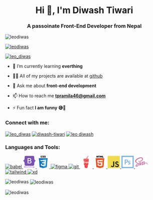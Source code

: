 <h1 align="center">Hi 👋, I'm Diwash Tiwari</h1>
<h3 align="center">A passoinate Front-End Developer from Nepal</h3>

<p align="left"> <img src="https://komarev.com/ghpvc/?username=leodiwas&label=Profile%20views&color=0e75b6&style=flat" alt="leodiwas" /> </p>

<p align="left"> <a href="https://github.com/ryo-ma/github-profile-trophy"><img src="https://github-profile-trophy.vercel.app/?username=leodiwas" alt="leodiwas" /></a> </p>

<p align="left"> <a href="https://twitter.com/leo_diwas" target="blank"><img src="https://img.shields.io/twitter/follow/leo_diwas?logo=twitter&style=for-the-badge" alt="leo_diwas" /></a> </p>

- 🌱 I’m currently learning **everthing**

- 👨‍💻 All of my projects are available at [github](github)

- 💬 Ask me about **front-end development**

- 📫 How to reach me **tpramila46@gmail.com**

- ⚡ Fun fact **I am funny 😅🤣**

<h3 align="left">Connect with me:</h3>
<p align="left">
<a href="https://twitter.com/leo_diwas" target="blank"><img align="center" src="https://raw.githubusercontent.com/rahuldkjain/github-profile-readme-generator/master/src/images/icons/Social/twitter.svg" alt="leo_diwas" height="30" width="40" /></a>
<a href="https://linkedin.com/in/diwash-tiwari" target="blank"><img align="center" src="https://raw.githubusercontent.com/rahuldkjain/github-profile-readme-generator/master/src/images/icons/Social/linked-in-alt.svg" alt="diwash-tiwari" height="30" width="40" /></a>
<a href="https://fb.com/leo diwash" target="blank"><img align="center" src="https://raw.githubusercontent.com/rahuldkjain/github-profile-readme-generator/master/src/images/icons/Social/facebook.svg" alt="leo diwash" height="30" width="40" /></a>
</p>

<h3 align="left">Languages and Tools:</h3>
<p align="left"> <a href="https://babeljs.io/" target="_blank" rel="noreferrer"> <img src="https://www.vectorlogo.zone/logos/babeljs/babeljs-icon.svg" alt="babel" width="40" height="40"/> </a> <a href="https://getbootstrap.com" target="_blank" rel="noreferrer"> <img src="https://raw.githubusercontent.com/devicons/devicon/master/icons/bootstrap/bootstrap-plain-wordmark.svg" alt="bootstrap" width="40" height="40"/> </a> <a href="https://www.w3schools.com/css/" target="_blank" rel="noreferrer"> <img src="https://raw.githubusercontent.com/devicons/devicon/master/icons/css3/css3-original-wordmark.svg" alt="css3" width="40" height="40"/> </a> <a href="https://www.figma.com/" target="_blank" rel="noreferrer"> <img src="https://www.vectorlogo.zone/logos/figma/figma-icon.svg" alt="figma" width="40" height="40"/> </a> <a href="https://git-scm.com/" target="_blank" rel="noreferrer"> <img src="https://www.vectorlogo.zone/logos/git-scm/git-scm-icon.svg" alt="git" width="40" height="40"/> </a> <a href="https://gulpjs.com" target="_blank" rel="noreferrer"> <img src="https://raw.githubusercontent.com/devicons/devicon/master/icons/gulp/gulp-plain.svg" alt="gulp" width="40" height="40"/> </a> <a href="https://www.w3.org/html/" target="_blank" rel="noreferrer"> <img src="https://raw.githubusercontent.com/devicons/devicon/master/icons/html5/html5-original-wordmark.svg" alt="html5" width="40" height="40"/> </a> <a href="https://developer.mozilla.org/en-US/docs/Web/JavaScript" target="_blank" rel="noreferrer"> <img src="https://raw.githubusercontent.com/devicons/devicon/master/icons/javascript/javascript-original.svg" alt="javascript" width="40" height="40"/> </a> <a href="https://www.photoshop.com/en" target="_blank" rel="noreferrer"> <img src="https://raw.githubusercontent.com/devicons/devicon/master/icons/photoshop/photoshop-line.svg" alt="photoshop" width="40" height="40"/> </a> <a href="https://sass-lang.com" target="_blank" rel="noreferrer"> <img src="https://raw.githubusercontent.com/devicons/devicon/master/icons/sass/sass-original.svg" alt="sass" width="40" height="40"/> </a> <a href="https://tailwindcss.com/" target="_blank" rel="noreferrer"> <img src="https://www.vectorlogo.zone/logos/tailwindcss/tailwindcss-icon.svg" alt="tailwind" width="40" height="40"/> </a> <a href="https://www.adobe.com/products/xd.html" target="_blank" rel="noreferrer"> <img src="https://cdn.worldvectorlogo.com/logos/adobe-xd.svg" alt="xd" width="40" height="40"/> </a> </p>

<p><img align="left" src="https://github-readme-stats.vercel.app/api/top-langs?username=leodiwas&show_icons=true&locale=en&layout=compact" alt="leodiwas" /></p>

<p>&nbsp;<img align="center" src="https://github-readme-stats.vercel.app/api?username=leodiwas&show_icons=true&locale=en" alt="leodiwas" /></p>

<p><img align="center" src="https://github-readme-streak-stats.herokuapp.com/?user=leodiwas&" alt="leodiwas" /></p>
